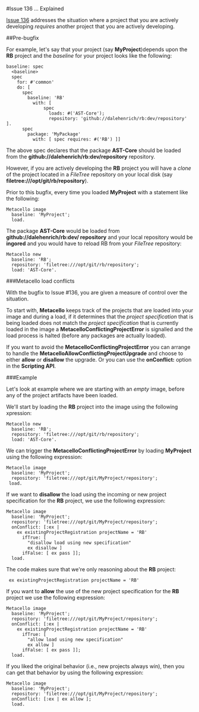 #Issue 136 ... Explained

[Issue 136](https://github.com/dalehenrich/metacello-work/issues/136)
addresses the situation where a project that you are actively
developing  *requires* another project that you are actively
developing.

##Pre-bugfix

For example, let's say that your project (say **MyProject**)depends upon 
the **RB** project
and the *baseline* for your project looks like the following:

```Smalltalk
baseline: spec
  <baseline>
  spec
    for: #'common'
    do: [ 
      spec
        baseline: 'RB'
          with: [ 
              spec
                loads: #('AST-Core');
                repository: 'github://dalehenrich/rb:dev/repository' ].
      spec
        package: 'MyPackage'
          with: [ spec requires: #('RB') ]]
```

The above spec declares that the package **AST-Core** should be loaded
from the **github://dalehenrich/rb:dev/repository** repository.

However, if you are actively developing the **RB** project you will have
a *clone* of the project located in a *FileTree* repository on your local disk 
(say **filetree:///opt/git/rb/repository**).

Prior to this bugfix, every time you loaded **MyProject** with a
statement like the following:

```Smalltalk
Metacello image
  baseline: 'MyProject';
  load.
```

The package **AST-Core** would be loaded from **github://dalehenrich/rb:dev/
repository** and your local repository would be **ingored** and you would have 
to reload RB from your *FileTree* repository:

```Smalltalk
Metacello new
  baseline: 'RB';
  repository: 'filetree:///opt/git/rb/repository';
  load: 'AST-Core'.
```

###Metacello load conflicts

With the bugfix to Issue #136, you are given a measure of control over the 
situation. 

To start with, **Metacello** keeps track of the projects 
that are loaded into your image and during a load, if it determines that 
the *project specification* that is being loaded does not match the 
*project specification* that is currently loaded in the image a 
**MetacelloConflictingProjectError** is signalled and the load process 
is halted (before any packages are actually loaded).

If you want to avoid the **MetacelloConflictingProjectError** you can 
arrange to handle the **MetacelloAllowConflictingProjectUpgrade** and
choose to either **allow** or **disallow** the upgrade. Or you can use
the **onConflict:** option in the **Scripting API**.

###Example

Let's look at example where we are starting with an *empty* image,
before any of the project artifacts have been loaded.

We'll start by loading the **RB** project into the image using
the following xpression:

```Smalltalk
Metacello new
  baseline: 'RB';
  repository: 'filetree:///opt/git/rb/repository';
  load: 'AST-Core'.
```

We can trigger the  **MetacelloConflictingProjectError** by loading
**MyProject** using the following expression:

```Smalltalk
Metacello image
  baseline: 'MyProject';
  repository: 'filetree:///opt/git/MyProject/repository';
 load.
```

If we want to **disallow** the load using the incoming or new project
specification for the **RB** project, we use the following expression:

```Smalltalk
Metacello image
  baseline: 'MyProject';
  repository: 'filetree:///opt/git/MyProject/repository';
  onConflict: [:ex | 
    ex existingProjectRegistration projectName = 'RB'
      ifTrue: [
        "disallow load using new specification" 
        ex disallow ]
      ifFalse: [ ex pass ]];
  load.
```

The code makes sure that we're only reasoning about the **RB** project:

```Smalltalk
 ex existingProjectRegistration projectName = 'RB'
```

If you want to **allow** the use of the new project specification for the
**RB** project we use the following expression:

```Smalltalk
Metacello image
  baseline: 'MyProject';
  repository: 'filetree:///opt/git/MyProject/repository';
  onConflict: [:ex | 
    ex existingProjectRegistration projectName = 'RB'
      ifTrue: [
        "allow load using new specification" 
        ex allow ]
      ifFalse: [ ex pass ]];
  load.
```

If you liked the original behavior (i.e., new projects always win), then
you can get that behavior by using the following expression:

```Smalltalk
Metacello image
  baseline: 'MyProject';
  repository: 'filetree:///opt/git/MyProject/repository';
  onConflict: [:ex | ex allow ];
  load.
```

